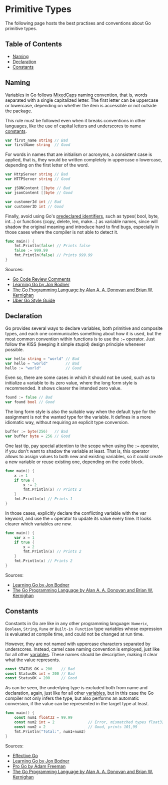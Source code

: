 # Primitive Types

The following page hosts the best practises and conventions about Go primitive types.

## Table of Contents

- [Naming](primitive-types.md#naming)
- [Declaration](primitive-types.md#declaration)
- [Constants](primitive-types.md#constants)

## Naming

Variables in Go follows [MixedCaps](https://go.dev/doc/effective_go#mixed-caps) naming convention, that is, words
separated with a single capitalized letter. The first letter can be uppercase or lowercase, depending on whether the
item is accessible or not outside the package.

This rule must be followed even when it breaks conventions in other languages, like the use of capital letters and
underscores to name [constants](primitive-types.md#constants).

```go
var first_name string // Bad
var firstName string  // Good
```

For words in names that are initialism or acronyms, a consistent case is applied, that is, they would be written
completely in uppercase o lowercase, depending on the first letter of the word.

```go
var HttpServer string // Bad
var HTTPServer string // Good

var jSONContent []byte // Bad
var jsonContent []byte // Good

var customerId int // Bad
var customerID int // Good
```

Finally, avoid using Go's [predeclared identifiers](https://go.dev/ref/spec#Predeclared_identifiers), such as types(
bool, byte, int...) or functions (copy, delete, len, make...) as variable names, since will shadow the original meaning
and introduce hard to find bugs, especially in those cases where the compiler is not able to detect it.

```go
func main() {
	fmt.Println(false) // Prints false
	false := 999.99
	fmt.Println(false) // Prints 999.99
}
```

Sources:

- [Go Code Review Comments](https://github.com/golang/go/wiki/CodeReviewComments#initialisms)
- [Learning Go by Jon Bodner](https://www.oreilly.com/library/view/learning-go/9781492077206/)
- [The Go Programming Language by Alan A. A. Donovan and Brian W. Kernighan](https://www.gopl.io)
- [Uber Go Style Guide](https://github.com/uber-go/guide/blob/master/style.md#avoid-using-built-in-names)

## Declaration

Go provides several ways to declare variables, both primitive and composite types, and each one communicates something
about how it is used, but the most common convention within functions is to use the ```:=``` operator. Just follow the
KISS (keeping it simple stupid) design principle whenever possible.

```go
var hello string = "world" // Bad
var hello = "world"        // Bad
hello := "world"           // Good
```

Even so, there are some cases in which it should not be used, such as to initialize a variable to its zero value, where
the long form style is recommended. It shows clearer the intended zero value.

```go
found := false // Bad
var found bool // Good
```

The long form style is also the suitable way when the default type for the assignment is not the wanted type for the
variable. It defines in a more idiomatic way, without requiring an explicit type conversion.

```go
buffer := byte(256)   // Bad
var buffer byte = 256 // Good
```

One last tip, pay special attention to the scope when using the ```:=``` operator, if you don't want to shadow the
variable at least. That is, this operator allows to assign values to both new and existing variables, so it could create
a new variable or reuse existing one, depending on the code block.

```go
func main() {
	x := 1
	if true {
		x := 2
		fmt.Println(x) // Prints 2
	}
	fmt.Println(x) // Prints 1
}
```

In those cases, explicitly declare the conflicting variable with the var keyword, and use the ```=``` operator to update
its value every time. It looks clearer which variables are new.

```go
func main() {
	var x = 1
	if true {
		x = 2
		fmt.Println(x) // Prints 2
	}
	fmt.Println(x) // Prints 2
}
```

Sources:

- [Learning Go by Jon Bodner](https://www.oreilly.com/library/view/learning-go/9781492077206/)
- [The Go Programming Language by Alan A. A. Donovan and Brian W. Kernighan](https://www.gopl.io)

## Constants

Constants in Go are like in any other programming language: `Numeric`, `Boolean`, `String`, `Rune`
or `Built-in Function` type variables whose expression is evaluated at compile time, and could not be changed at run
time.

However, they are not named with uppercase characters separated by underscores. Instead, camel case naming convention is
employed, just like for all other [variables](primitive-types.md#naming). These names should be descriptive, making it
clear what the value represents.

```go
const STATUS_OK = 200    // Bad
const StatusOk int = 200 // Bad
const StatusOK = 200     // Good
```

As can be seen, the underlying type is excluded both from name and declaration, again, just like for all
other [variables](primitive-types.md#declaration), but in this case the Go compiler not only infers the type, but also
performs an automatic conversion, if the value can be represented in the target type at least.

```go
func main() {
	const num1 float32 = 99.99
	const num2 int = 2               // Error, mismatched types float32 and int
	const num2 = 2                   // Good, prints 101,99
	fmt.Println("Total:", num1+num2) 
}
```

Sources:

- [Effective Go](https://go.dev/doc/effective_go#constants)
- [Learning Go by Jon Bodner](https://www.oreilly.com/library/view/learning-go/9781492077206/)
- [Pro Go by Adam Freeman](https://link.springer.com/book/10.1007/978-1-4842-7355-5)
- [The Go Programming Language by Alan A. A. Donovan and Brian W. Kernighan](https://www.gopl.io)
